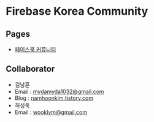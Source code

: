 # Firebase Korea Community

## Pages
* [페이스북 커뮤니티](https://www.facebook.com/groups/671723382988386/)

## Collaborator
* 김남훈 
 * Email : mydamyda1032@gmail.com
 * Blog : [namhoonkim.tistory.com](namhoonkim.tistory.com)
* 허성욱 
 * Email : wooklym@gmail.com
